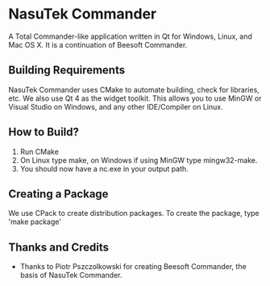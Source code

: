 NasuTek Commander
=================
A Total Commander-like application written in Qt for Windows, Linux, and Mac OS X. 
It is a continuation of Beesoft Commander.

Building Requirements
---------------------
NasuTek Commander uses CMake to automate building, check for libraries, etc. We
also use Qt 4 as the widget toolkit. This allows you to use MinGW or Visual
Studio on Windows, and any other IDE/Compiler on Linux.

How to Build?
-------------
1. Run CMake
2. On Linux type make, on Windows if using MinGW type mingw32-make.
3. You should now have a nc.exe in your output path.

Creating a Package
------------------
We use CPack to create distribution packages. To create the package, type 'make package'

Thanks and Credits
------------------
* Thanks to Piotr Pszczolkowski for creating Beesoft Commander, the basis of NasuTek Commander.
